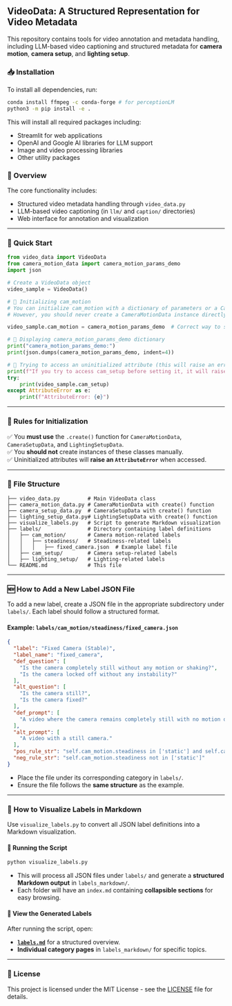 ## **VideoData: A Structured Representation for Video Metadata**

This repository contains tools for video annotation and metadata handling, including LLM-based video captioning and structured metadata for **camera motion**, **camera setup**, and **lighting setup**.

### **📥 Installation**

To install all dependencies, run:

```bash
conda install ffmpeg -c conda-forge # for perceptionLM
python3 -m pip install -e .
```

This will install all required packages including:
- Streamlit for web applications
- OpenAI and Google AI libraries for LLM support
- Image and video processing libraries
- Other utility packages

### **📝 Overview**

The core functionality includes:
- Structured video metadata handling through `video_data.py`
- LLM-based video captioning (in `llm/` and `caption/` directories)
- Web interface for annotation and visualization

---

### **🚀 Quick Start**
```python
from video_data import VideoData
from camera_motion_data import camera_motion_params_demo
import json

# Create a VideoData object
video_sample = VideoData()

# 🔹 Initializing cam_motion
# You can initialize cam_motion with a dictionary of parameters or a CameraMotionData instance
# However, you should never create a CameraMotionData instance directly without using its create() function.

video_sample.cam_motion = camera_motion_params_demo  # Correct way to set

# 🔹 Displaying camera_motion_params_demo dictionary
print("camera_motion_params_demo:")
print(json.dumps(camera_motion_params_demo, indent=4))

# 🔹 Trying to access an uninitialized attribute (this will raise an error)
print(f"If you try to access cam_setup before setting it, it will raise an Error.")
try:
    print(video_sample.cam_setup)
except AttributeError as e:
    print(f"AttributeError: {e}")
```

---

### **🔹 Rules for Initialization**
✅ You **must use** the `.create()` function for `CameraMotionData`, `CameraSetupData`, and `LightingSetupData`.  
✅ You **should not** create instances of these classes manually.  
✅ Uninitialized attributes will **raise an `AttributeError`** when accessed.  

---

### **📂 File Structure**
```
├── video_data.py         # Main VideoData class
├── camera_motion_data.py # CameraMotionData with create() function
├── camera_setup_data.py  # CameraSetupData with create() function
├── lighting_setup_data.py# LightingSetupData with create() function
├── visualize_labels.py   # Script to generate Markdown visualization
├── labels/               # Directory containing label definitions
│   ├── cam_motion/       # Camera motion-related labels
│   │   ├── steadiness/   # Steadiness-related labels
│   │   │   ├── fixed_camera.json  # Example label file
│   ├── cam_setup/        # Camera setup-related labels
│   ├── lighting_setup/   # Lighting-related labels
└── README.md             # This file
```

---

### **🆕 How to Add a New Label JSON File**
To add a new label, create a JSON file in the appropriate subdirectory under `labels/`. Each label should follow a structured format. 

#### **Example: `labels/cam_motion/steadiness/fixed_camera.json`**
```json
{
  "label": "Fixed Camera (Stable)",
  "label_name": "fixed_camera",
  "def_question": [
    "Is the camera completely still without any motion or shaking?",
    "Is the camera locked off without any instability?"
  ],
  "alt_question": [
    "Is the camera still?",
    "Is the camera fixed?"
  ],
  "def_prompt": [
    "A video where the camera remains completely still with no motion or shaking."
  ],
  "alt_prompt": [
    "A video with a still camera."
  ],
  "pos_rule_str": "self.cam_motion.steadiness in ['static'] and self.cam_motion.camera_movement in ['no']",
  "neg_rule_str": "self.cam_motion.steadiness not in ['static']"
}
```
- Place the file under its corresponding category in `labels/`.
- Ensure the file follows the **same structure** as the example.

---

### **📖 How to Visualize Labels in Markdown**
Use `visualize_labels.py` to convert all JSON label definitions into a Markdown visualization.

#### **🔹 Running the Script**
```bash
python visualize_labels.py
```
- This will process all JSON files under `labels/` and generate a **structured Markdown output** in `labels_markdown/`.
- Each folder will have an `index.md` containing **collapsible sections** for easy browsing.

#### **🔗 View the Generated Labels**
After running the script, open:
- **[`labels.md`](./labels.md)** for a structured overview.
- **Individual category pages** in `labels_markdown/` for specific topics.

---

### **📜 License**
This project is licensed under the MIT License - see the [LICENSE](LICENSE) file for details.